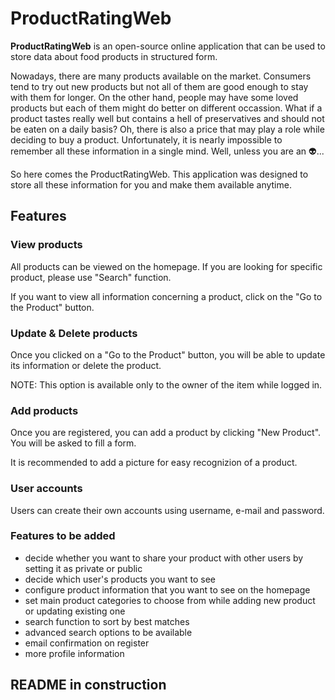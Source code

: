 # ProductRatingWeb
**ProductRatingWeb** is an open-source online application that can be used to store data about food products in structured form.

Nowadays, there are many products available on the market. Consumers tend to try out new products but not all of them are good enough to stay with them for longer. On the other hand, people may have some loved products but each of them might do better on different occassion. What if a product tastes really well but contains a hell of preservatives and should not be eaten on a daily basis? Oh, there is also a price that may play a role while deciding to buy a product. Unfortunately, it is nearly impossible to remember all these information in a single mind. Well, unless you are an :alien:...

So here comes the ProductRatingWeb. This application was designed to store all these information for you and make them available anytime.



## Features

### View products

All products can be viewed on the homepage. If you are looking for specific product, please use "Search" function.

If you want to view all information concerning a product, click on the "Go to the Product" button.



### Update & Delete products

Once you clicked on a "Go to the Product" button, you will be able to update its information or delete the product.

NOTE: This option is available only to the owner of the item while logged in.



### Add products

Once you are registered, you can add a product by clicking "New Product". You will be asked to fill a form.

It is recommended to add a picture for easy recognizion of a product.



### User accounts

Users can create their own accounts using username, e-mail and password.



### Features to be added

* decide whether you want to share your product with other users by setting it as private or public
* decide which user's products you want to see
* configure product information that you want to see on the homepage
* set main product categories to choose from while adding new product or updating existing one
* search function to sort by best matches
* advanced search options to be available
* email confirmation on register
* more profile information



## README in construction
